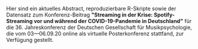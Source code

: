 
Hier sind ein aktuelles Abstract, reproduzierbare R-Skripte sowie der Datensatz zum Konferenz-Beitrag **"Streaming in der Krise: Spotify-Streaming
vor und während der COVID-19-Pandemie in Deutschland"** für die 36. Jahreskonferenz der Deutschen Gesellschaft für Musikpsychologie, die vom 03—06.09.20 
online als virtuelle Posterkonferenz stattfand, zur Verfügung gestellt.
